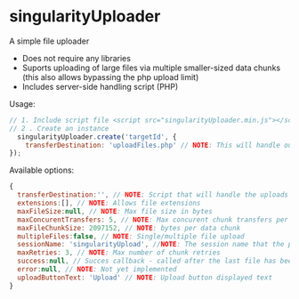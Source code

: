 # singularityUploader
A simple file uploader

* Does not require any libraries
* Suports uploading of large files via multiple smaller-sized data chunks (this also allows bypassing the php upload limit)
* Includes server-side handling script (PHP)

Usage:
```javascript
// 1. Include script file <script src="singularityUploader.min.js"></script>
// 2 . Create an instance 
  singularityUploader.create('targetId', {
    transferDestination: 'uploadFiles.php' // NOTE: This will handle our uploads
});
```

Available options:
```javascript
{
  transferDestination:'', // NOTE: Script that will handle the uploads
  extensions:[], // NOTE: Allows file extensions
  maxFileSize:null, // NOTE: Max file size in bytes
  maxConcurentTransfers: 5, // NOTE: Max concurent chunk transfers per file
  maxFileChunkSize: 2097152, // NOTE: bytes per data chunk
  multipleFiles:false, // NOTE: Single/multiple file upload
  sessionName: 'singularityUpload', //NOTE: The session name that the php script will use to store uploaded files
  maxRetries: 3, // NOTE: Max number of chunk retries
  success:null, // Succes callback - called after the last file has been uploaded and success confirmation from handling script is received
  error:null, // NOTE: Not yet implemented
  uploadButtonText: 'Upload' // NOTE: Upload button displayed text
}
```
